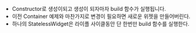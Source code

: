 

- Constructor로 생성이되고 생성이 되자마자 build 함수가 실행됩니다.
- 이전 Container 예제와 마찬가지로 변경이 필요하면 새로운 위젯을 만들어버린다.
- 하나의 StatelessWidget은 라이플 사이클동안 단 한번만 build 함수를 실행한다.